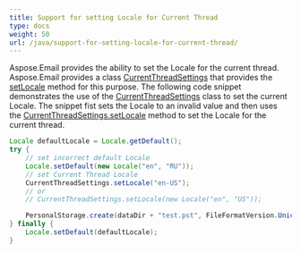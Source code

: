 ```yaml
---
title: Support for setting Locale for Current Thread
type: docs
weight: 50
url: /java/support-for-setting-locale-for-current-thread/
---
```


Aspose.Email provides the ability to set the Locale for the current thread. Aspose.Email provides a class [CurrentThreadSettings](https://apireference.aspose.com/java/email/com.aspose.email/CurrentThreadSettings) that provides the [setLocale](https://apireference.aspose.com/java/email/com.aspose.email/CurrentThreadSettings#setLocale\(java.util.Locale\)) method for this purpose. The following code snippet demonstrates the use of the [CurrentThreadSettings](https://apireference.aspose.com/java/email/com.aspose.email/CurrentThreadSettings) class to set the current Locale. The snippet fist sets the Locale to an invalid value and then uses the [CurrentThreadSettings.setLocale](https://apireference.aspose.com/java/email/com.aspose.email/CurrentThreadSettings#setLocale\(java.lang.String\)) method to set the Locale for the current thread.



~~~Java
Locale defaultLocale = Locale.getDefault();
try {
    // set incorrect default Locale
    Locale.setDefault(new Locale("en", "RU"));
    // set Current Thread Locale
    CurrentThreadSettings.setLocale("en-US");
    // or
    // CurrentThreadSettings.setLocale(new Locale("en", "US"));

    PersonalStorage.create(dataDir + "test.pst", FileFormatVersion.Unicode);
} finally {
    Locale.setDefault(defaultLocale);
}
~~~